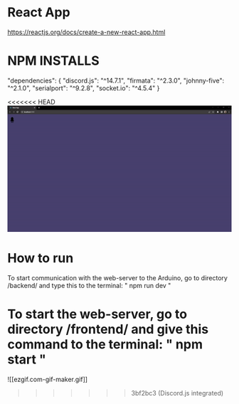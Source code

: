 # React App
https://reactjs.org/docs/create-a-new-react-app.html

# NPM INSTALLS
"dependencies": {
    "discord.js": "^14.7.1",
    "firmata": "^2.3.0",
    "johnny-five": "^2.1.0",
    "serialport": "^9.2.8",
    "socket.io": "^4.5.4"
}

<<<<<<< HEAD
![](https://github.com/SpookTheProgrammer/j5-react/blob/master/ezgif.com-gif-maker.gif)

# How to run
To start communication with the web-server to the Arduino,
go to directory /backend/ and type this to the terminal:
"
npm run dev
"

To start the web-server, go to directory /frontend/ and give this command to the terminal:
"
npm start
"
=======
![[ezgif.com-gif-maker.gif]]
>>>>>>> 3bf2bc3 (Discord.js integrated)
